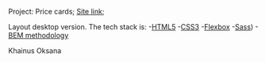 Project: Price cards;
[Site link](https://oksanas1.github.io/price-card/);

Layout desktop version.
The tech stack is:
-[HTML5](https://ru.wikipedia.org/wiki/HTML5)
-[CSS3](https://ru.wikipedia.org/wiki/CSS)
-[Flexbox](https://en.wikipedia.org/wiki/CSS_Flexible_Box_Layout)
-[Sass](https://sass-lang.com/))
-[BEM methodology](https://en.bem.info/)

Khainus Oksana
